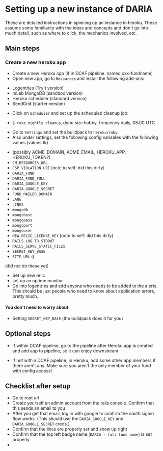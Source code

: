 # Setting up a new instance of DARIA

These are detailed instructions in spinning up an instance in heroku. These assume some familiarity with the ideas and concepts and don't go into much detail, such as where to click, the mechanics involved, etc.

## Main steps

### Create a new heroku app

* Create a new Heroku app (if in DCAF pipeline: named xxx-fundname)
* Open new app, go to `Resources` and install the following add-ons:
- Logentries (TryIt version)
- mLab MongoDB (sandbox version)
- Heroku scheduler (standard version)
- SendGrid (starter version)
* Click on `Scheduler` and set up the scheduled cleanup job:
- `$ rake nightly cleanup`, dyno size hobby, frequency daily, 08:00 UTC
* Go to `Settings` and set the buildpack to `heroku/ruby`
* Also under settings, set the following config variables with the following values (values tk)
- (possibly ACME_DOMAIN, ACME_EMAIL, HEROKU_APP, HEROKU_TOKEN?)
- `CM_RESOURCES_URL`
- `CSP_VIOLATION_URI` (note to self: did this dirty)
- `DARIA_FUND`
- `DARIA_FUND_FULL`
- `DARIA_GOOGLE_KEY`
- `DARIA_GOOGLE_SECRET`
- `FUND_MAILER_DOMAIN`
- `LANG`
- `LINES`
- `mongodb`
- `mongohost`
- `mongopass`
- `mongoport`
- `mongouser`
- `NEW_RELIC_LICENSE_KEY` (note to self: did this dirty)
- `RAILS_LOG_TO_STDOUT`
- `RAILS_SERVE_STATIC_FILES`
- `SECRET_KEY_BASE`
- `SITE_URL` ()

(did not do these yet)
* Set up new relic
* set up an uptime monitor
* Go into logentries and add anyone who needs to be added to the alerts. This should be just people who need to know about application errors, pretty much.

#### You don't need to worry about
* Setting `SECRET_KEY_BASE` (the buildpack does it for you)



## Optional steps

* If within DCAF pipeline, go to the pipeline after Heroku app is created and add app to pipeline, so it can enjoy downstream

* If not within DCAF pipeline, in Heroku, add some other app members if there aren't any. Make sure you aren't the only member of your fund with config access!

## Checklist after setup

* Go to root url
* Create yourself an admin account from the rails console. Confirm that this sends an email to you
* After you get that email, log in with google to confirm the oauth signin flow works. (This should use the `DARIA_GOOGLE_KEY` and `DARIA_GOOGLE_SECRET` creds.)
* Confirm that the lines are properly set and show up right
* Confirm that the top left badge name (`DARIA - full fund name`) is set properly
* 